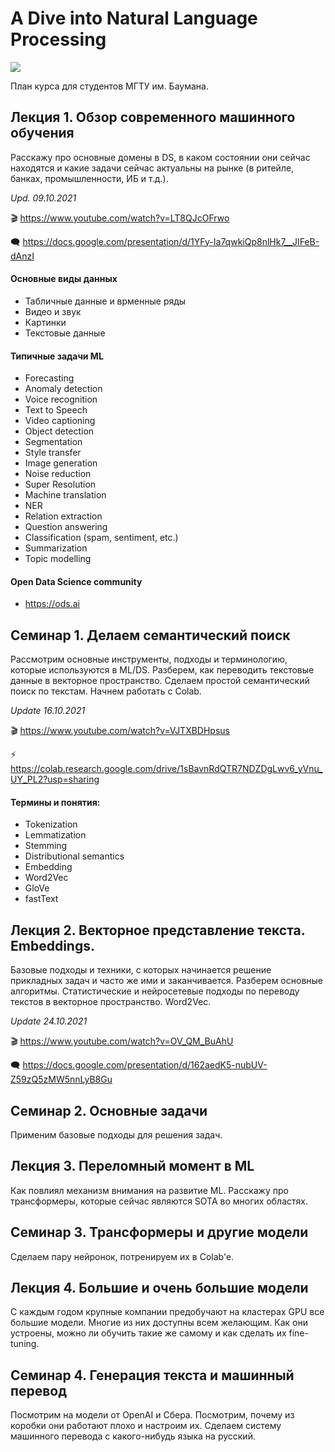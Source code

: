 # A Dive into Natural Language Processing

![](https://i.imgur.com/fHnpcua.png)

План курса для студентов МГТУ им. Баумана.

## Лекция 1. Обзор современного машинного обучения

Расскажу про основные домены в DS, в каком состоянии они сейчас находятся и какие задачи сейчас актуальны на рынке (в ритейле, банках, промышленности, ИБ и т.д.).

_Upd. 09.10.2021_

🎬 https://www.youtube.com/watch?v=LT8QJcOFrwo

🗨️ https://docs.google.com/presentation/d/1YFy-Ia7qwkiQp8nlHk7__JIFeB-dAnzI

#### Основные виды данных

- Табличные данные и врменные ряды
- Видео и звук
- Картинки
- Текстовые данные

#### Типичные задачи ML

- Forecasting
- Anomaly detection
- Voice recognition
- Text to Speech
- Video captioning
- Object detection
- Segmentation
- Style transfer
- Image generation
- Noise reduction
- Super Resolution
- Machine translation
- NER
- Relation extraction
- Question answering
- Classification (spam, sentiment, etc.)
- Summarization
- Topic modelling

#### Open Data Science community

- https://ods.ai

## Семинар 1. Делаем семантический поиск

Рассмотрим основные инструменты, подходы и терминологию, которые используются в ML/DS. Разберем, как переводить текстовые данные в векторное пространство. Сделаем простой семантический поиск по текстам. Начнем работать с Colab.

_Update 16.10.2021_

🎬 https://www.youtube.com/watch?v=VJTXBDHpsus

⚡ https://colab.research.google.com/drive/1sBavnRdQTR7NDZDgLwv6_yVnu_UY_PL2?usp=sharing

#### Термины и понятия:

- Tokenization
- Lemmatization
- Stemming
- Distributional semantics
- Embedding
- Word2Vec
- GloVe
- fastText

## Лекция 2. Векторное представление текста. Embeddings.

Базовые подходы и техники, с которых начинается решение прикладных задач и часто же ими и заканчивается. Разберем основные алгоритмы. Статистические и нейросетевые подходы по переводу текстов в векторное пространство. Word2Vec.

_Update 24.10.2021_

🎬 https://www.youtube.com/watch?v=OV_QM_BuAhU

🗨️ https://docs.google.com/presentation/d/162aedK5-nubUV-Z59zQ5zMW5nnLyB8Gu

#### 


## Семинар 2. Основные задачи

Применим базовые подходы для решения задач.

## Лекция 3. Переломный момент в ML

Как повлиял механизм внимания на развитие ML. Расскажу про трансформеры, которые сейчас являются SOTA во многих областях.

## Семинар 3. Трансформеры и другие модели

Сделаем пару нейронок, потренируем их в Colab'e.

## Лекция 4. Большие и очень большие модели

С каждым годом крупные компании предобучают на кластерах GPU все большие модели. Многие из них доступны всем желающим. Как они устроены, можно ли обучить такие же самому и как сделать их fine-tuning.

## Семинар 4. Генерация текста и машинный перевод

Посмотрим на модели от OpenAI и Сбера. Посмотрим, почему из коробки они работают плохо и настроим их. Сделаем систему машинного перевода с какого-нибудь языка на русский.

